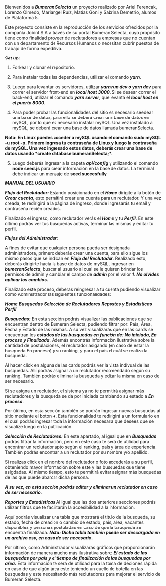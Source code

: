 Bienvenidos a **_Bumeran Selecta_** un proyecto realizado por Ariel Ferencak, Lorenzo Olmedo, Mariangel Ruíz, Matías Goni y Sabrina Demetrio, alumos de Plataforma 5.

Este proyecto consiste en la reproducción de los servicios ofrecidos por la compañía Jobint S.A a través de su portal Bumeran Selecta, cuyo propósito tiene como finalidad proveer de reclutadores a empresas que no cuentan con un departamento de Recursos Humanos o necesitan cubrir puestos de trabajo de forma expeditiva.

**_**Set up:**_**

1. Forkear y clonar el repositorio.

2. Para instalar todas las dependencias, utilizar el comando **_yarn_**.

3. Luego para levantar los servidores, utilizar **_**yarn run dev o yarn dev**_** para correr el servidor front-end en **_local host 3000_**. Si se desear correr el back-end, utilizar el comando **_**yarn server**_**, que levantá el **_local host en el puerto 8000_**.

4. Para poder probar las funcionalidades del sitio es necesario seedear una base de datos, para ello se deberá crear una base de datos en mySQL, por lo que es necesario instalar mySQL.
   Una vez instalado a mySQL, se deberá crear una base de datos llamada bumeranSelecta.

**Nota: En Linux puedes acceder a mySQL usando el comando sudo mySQL -u root -p. Primero ingresa tu contraseña de Linux y luego la contraseña de mySQL. Una vez ingresado estos datos, deberás crear una base de datos usando \*****create database bumeranSelecta;****\*.**

5. Luego deberás ingresar a la capeta **_api/config_** y utilizando el comando **node seed.js** para crear información en la base de datos. La terminal debe indicar un mensaje de ****seed succesfully****

**_MANUAL DEL USUARIO_**

**_**Flujo del Reclutador:**_**
Estando posicionado en el **_Home_** dirigite a la botón de **_**Crear cuenta**_**, esto permitirá crear una cuenta para un reclutador. Y una vez creada, te redirigirá a la página de ingreso, donde ingresarás tu email y contraseña recién creados.

Finalizado el ingreso, como reclutador verás el **_**Home**_** y tu **_**Perfil**_**. En este último podrás ver tus busquedas activas, terminar las mismas y editar tu perfil.

**_**Flujos del Administrador:**_**

A fines de evitar que cualquier persona pueda ser designada administradora, primero deberás crear una cuenta, para ello sigue los mismo pasos que se indican en **_**Flujo del Reclutador**_**.
Realizado esto, deberás dirigirte hacía la base de datos de mySQL, ingresar en **_**bumeranSelecta**_**, buscar al usuario al cual se le quieren brindar los permisos de admin y cambiar el campo de **_admin_** por el valor **_1_**.
**_No olvides aplicar los cambios._**

Finalizado este proceso, deberas reingresar a tu cuenta pudiendo visualizar como Administrador las siguientes funcionalidades:

**_Home_**
**_Busquedas_**
**_Selección de Reclutadores_**
**_Repostes y Estadísticas_**
**_Perfil_**

**_Busquedas:_**
En esta sección podrás visualizar las publicaciones que se encuentran dentro de Bumeran Selecta, pudiendo filtrar por: País, Área, Fecha y Estado de las mismas. A su vez visualizarás que en las cards se encuentran los **_**estados de las busquedas en función de: No iniciada, En proceso y Finalizada.**_**
Además encontrás información ilustrativa sobre la cantidad de postulaciones, el reclutador asigando (en caso de estar la busqueda En proceso) y su ranking, y para el país el cuál se realiza la busqueda.

Al hacer click en alguna de las cards podrás ver la vista indivual de las busquedas. Allí podrás asignar a un reclutador recomendado según su ranking. También podrás eliminar la busqueda y editar la misma en caso de ser necesario.

Si se asigna un reclutador, el sistema ya no te permitirá asignar más reclutadores y la busqueda se da por iniciada cambiando su estado a **_En proceso_**.

Por último, en esta sección también se podrán ingresar nuevas busqudas al sitio mediante el boton **_+_**. Esta funcionalidad te redirigirá a un formulario en el cual podrás ingresar toda la información necesaría que desees que se visualize luego en la publicación.

**_Selección de Reclutadores:_**
En este apartado, al igual que en **_Busquedas_** podrás filtrar la información, pero en este caso te será de utilidad para encontrar un reclutador apto según el ranking, país y área de experiencia. También podrás encontrar a un reclutador por su nombre y/o apellido.

Si realizas click en el nombre del reclutador o foto accederás a su perfil, obteniendo mayor información sobre este y las busquedas que tiene asigdadas. Al mismo tiempo, esto te permitirá evitar asignar más busquedas de las que puede abarcar dicha persona.

**_A su vez, en esta sección podrás editar y eliminar un reclutador en caso de ser necesario._**

**_Reportes y Estadisticas_**
Al igual que las dos anteriores secciones podrás utilizar filtros que te facilitarán la accesibilidad a la información.

Aquí podrás visualizar una tabla que mostrará el titulo de la busqueda, su estado, fecha de creación o cambio de estado, país, aŕea, vacantes disponibles y personas postuladas en caso de que la bsuqueda se encuentra finalizada.
**_Nota: Dicha tabla también puede ser descargada en un archivo csv, en caso de ser necesario._**

Por último, como Administrador visualizarás gráficos que proporcionarán información de manera mucho más ilustrativa sobre: **_El estado de las busquedas por país y el tiempo de finalización de las busquedas por aŕea._** Esta información te será de utilidad para la toma de deciones rápida en caso de que algún área este teniendo un cuello de botella en las busquedas y este necesitando más reclutadores para mejorar el servicio de Bumeran Selecta.
